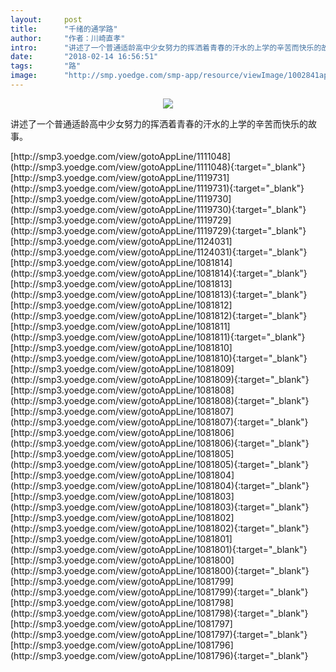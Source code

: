 ```yaml
---
layout:     post
title:      "千绪的通学路"
author:     "作者：川崎直孝"
intro:      "讲述了一个普通适龄高中少女努力的挥洒着青春的汗水的上学的辛苦而快乐的故事。"
date:       "2018-02-14 16:56:51"
tags:       "路"
image:      "http://smp.yoedge.com/smp-app/resource/viewImage/1002841appline.png"
---
```

<div style="text-align: center">
<p><img src="http://smp.yoedge.com/smp-app/resource/viewImage/1002841appline.png"/></p>
</div>
<p class="post-meta">
<span>讲述了一个普通适龄高中少女努力的挥洒着青春的汗水的上学的辛苦而快乐的故事。</span>
</p>
[http://smp3.yoedge.com/view/gotoAppLine/1111048](http://smp3.yoedge.com/view/gotoAppLine/1111048){:target="_blank"}
[http://smp3.yoedge.com/view/gotoAppLine/1119731](http://smp3.yoedge.com/view/gotoAppLine/1119731){:target="_blank"}
[http://smp3.yoedge.com/view/gotoAppLine/1119730](http://smp3.yoedge.com/view/gotoAppLine/1119730){:target="_blank"}
[http://smp3.yoedge.com/view/gotoAppLine/1119729](http://smp3.yoedge.com/view/gotoAppLine/1119729){:target="_blank"}
[http://smp3.yoedge.com/view/gotoAppLine/1124031](http://smp3.yoedge.com/view/gotoAppLine/1124031){:target="_blank"}
[http://smp3.yoedge.com/view/gotoAppLine/1081814](http://smp3.yoedge.com/view/gotoAppLine/1081814){:target="_blank"}
[http://smp3.yoedge.com/view/gotoAppLine/1081813](http://smp3.yoedge.com/view/gotoAppLine/1081813){:target="_blank"}
[http://smp3.yoedge.com/view/gotoAppLine/1081812](http://smp3.yoedge.com/view/gotoAppLine/1081812){:target="_blank"}
[http://smp3.yoedge.com/view/gotoAppLine/1081811](http://smp3.yoedge.com/view/gotoAppLine/1081811){:target="_blank"}
[http://smp3.yoedge.com/view/gotoAppLine/1081810](http://smp3.yoedge.com/view/gotoAppLine/1081810){:target="_blank"}
[http://smp3.yoedge.com/view/gotoAppLine/1081809](http://smp3.yoedge.com/view/gotoAppLine/1081809){:target="_blank"}
[http://smp3.yoedge.com/view/gotoAppLine/1081808](http://smp3.yoedge.com/view/gotoAppLine/1081808){:target="_blank"}
[http://smp3.yoedge.com/view/gotoAppLine/1081807](http://smp3.yoedge.com/view/gotoAppLine/1081807){:target="_blank"}
[http://smp3.yoedge.com/view/gotoAppLine/1081806](http://smp3.yoedge.com/view/gotoAppLine/1081806){:target="_blank"}
[http://smp3.yoedge.com/view/gotoAppLine/1081805](http://smp3.yoedge.com/view/gotoAppLine/1081805){:target="_blank"}
[http://smp3.yoedge.com/view/gotoAppLine/1081804](http://smp3.yoedge.com/view/gotoAppLine/1081804){:target="_blank"}
[http://smp3.yoedge.com/view/gotoAppLine/1081803](http://smp3.yoedge.com/view/gotoAppLine/1081803){:target="_blank"}
[http://smp3.yoedge.com/view/gotoAppLine/1081802](http://smp3.yoedge.com/view/gotoAppLine/1081802){:target="_blank"}
[http://smp3.yoedge.com/view/gotoAppLine/1081801](http://smp3.yoedge.com/view/gotoAppLine/1081801){:target="_blank"}
[http://smp3.yoedge.com/view/gotoAppLine/1081800](http://smp3.yoedge.com/view/gotoAppLine/1081800){:target="_blank"}
[http://smp3.yoedge.com/view/gotoAppLine/1081799](http://smp3.yoedge.com/view/gotoAppLine/1081799){:target="_blank"}
[http://smp3.yoedge.com/view/gotoAppLine/1081798](http://smp3.yoedge.com/view/gotoAppLine/1081798){:target="_blank"}
[http://smp3.yoedge.com/view/gotoAppLine/1081797](http://smp3.yoedge.com/view/gotoAppLine/1081797){:target="_blank"}
[http://smp3.yoedge.com/view/gotoAppLine/1081796](http://smp3.yoedge.com/view/gotoAppLine/1081796){:target="_blank"}


